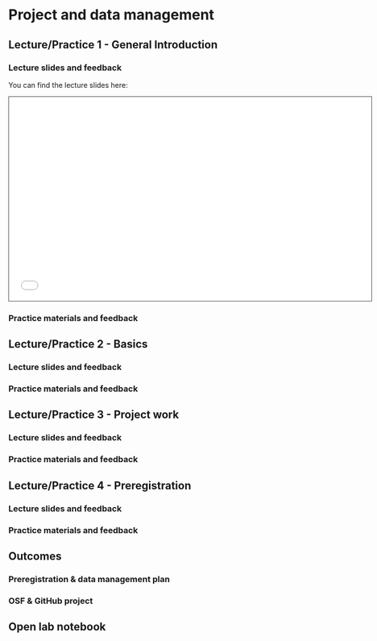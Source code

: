 # Project and data management

## Lecture/Practice 1 - General Introduction

### Lecture slides and feedback

You can find the lecture slides here:

<iframe src="Introduction.pdf" height="405" width="720" style="border: 1px solid #464646;" allowfullscreen="" allow="autoplay"></iframe>


### Practice materials and feedback

## Lecture/Practice 2 - Basics

### Lecture slides and feedback

### Practice materials and feedback

## Lecture/Practice 3 - Project work

### Lecture slides and feedback

### Practice materials and feedback

## Lecture/Practice 4 - Preregistration

### Lecture slides and feedback

### Practice materials and feedback

## Outcomes

### Preregistration & data management plan

### OSF & GitHub project

## Open lab notebook
